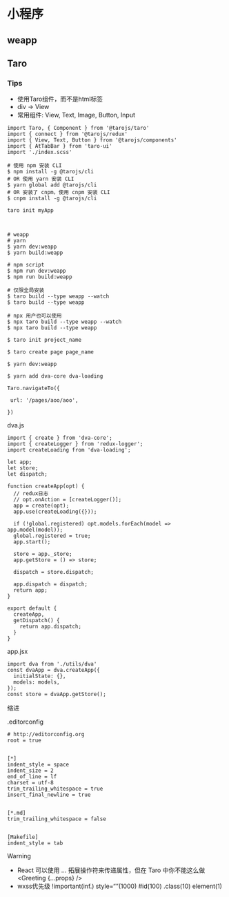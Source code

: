 # 小程序

## weapp







## Taro

### Tips

- 使用Taro组件，而不是html标签
- div -> View
- 常用组件: View, Text, Image, Button, Input



```
import Taro, { Component } from '@tarojs/taro'
import { connect } from '@tarojs/redux'
import { View, Text, Button } from '@tarojs/components'
import { AtTabBar } from 'taro-ui'
import './index.scss'
```





```
# 使用 npm 安装 CLI
$ npm install -g @tarojs/cli
# OR 使用 yarn 安装 CLI
$ yarn global add @tarojs/cli
# OR 安装了 cnpm，使用 cnpm 安装 CLI
$ cnpm install -g @tarojs/cli

taro init myApp



# weapp
# yarn
$ yarn dev:weapp
$ yarn build:weapp

# npm script
$ npm run dev:weapp
$ npm run build:weapp

# 仅限全局安装
$ taro build --type weapp --watch
$ taro build --type weapp

# npx 用户也可以使用
$ npx taro build --type weapp --watch
$ npx taro build --type weapp
```









```
$ taro init project_name

$ taro create page page_name

$ yarn dev:weapp

$ yarn add dva-core dva-loading

Taro.navigateTo({

 url: '/pages/aoo/aoo',

})

```



dva.js

```
import { create } from 'dva-core';
import { createLogger } from 'redux-logger';
import createLoading from 'dva-loading';
 
let app;
let store;
let dispatch;
 
function createApp(opt) {
  // redux日志
  // opt.onAction = [createLogger()];
  app = create(opt);
  app.use(createLoading({}));
 
  if (!global.registered) opt.models.forEach(model => app.model(model));
  global.registered = true;
  app.start();
 
  store = app._store;
  app.getStore = () => store;
 
  dispatch = store.dispatch;
 
  app.dispatch = dispatch;
  return app;
}
 
export default {
  createApp,
  getDispatch() {
    return app.dispatch;
  }
}
```





app.jsx

```
import dva from './utils/dva'
const dvaApp = dva.createApp({
  initialState: {},
  models: models,
});
const store = dvaApp.getStore();
```



缩进

.editorconfig

```
# http://editorconfig.org
root = true


[*]
indent_style = space
indent_size = 2
end_of_line = lf
charset = utf-8
trim_trailing_whitespace = true
insert_final_newline = true


[*.md]
trim_trailing_whitespace = false


[Makefile]
indent_style = tab
```



Warning

- React 可以使用 ... 拓展操作符来传递属性，但在 Taro 中你不能这么做 <Greeting {...props} />
- wxss优先级 !important(inf.) style=“”(1000) #id(100) .class(10) element(1)